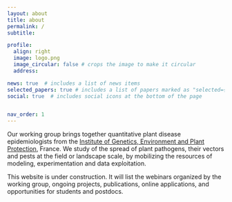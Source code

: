 ```yaml
---
layout: about
title: about
permalink: /
subtitle:  

profile:
  align: right
  image: logo.png
  image_circular: false # crops the image to make it circular
  address:

news: true  # includes a list of news items
selected_papers: true # includes a list of papers marked as "selected={true}"
social: true  # includes social icons at the bottom of the page


nav_order: 1
---
```


Our working group brings together quantitative plant disease epidemiologists from the [Institute of Genetics, Environment and Plant Protection](https://www6.rennes.inrae.fr/igepp_eng/), France. We study of the spread of plant pathogens, their vectors and pests at the field or landscape scale, by mobilizing the resources of modeling, experimentation and data exploitation. 

This website is under construction. It will list the webinars organized by the working group, ongoing projects, publications, online applications, and opportunities for students and postdocs.
